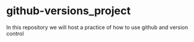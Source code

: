 # github-versions_project
In this repository we will host a practice of how to use github and version control 
